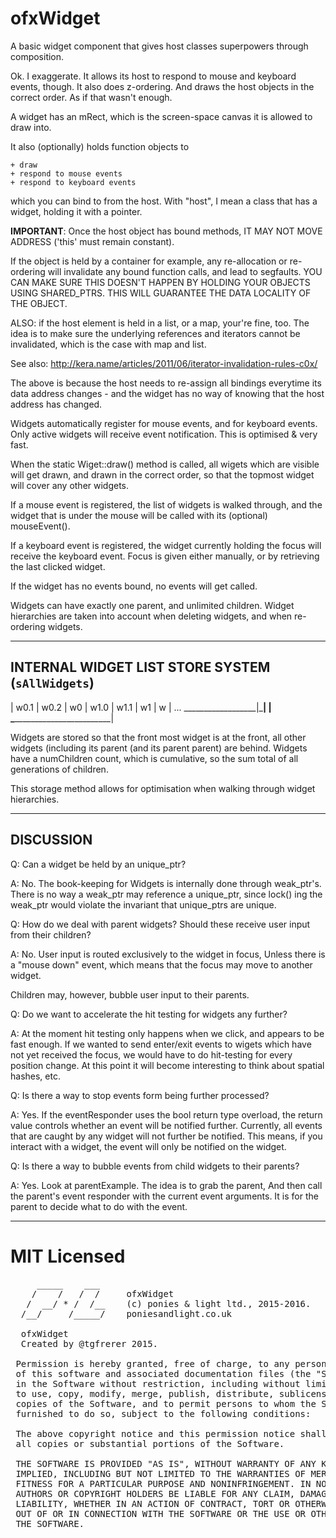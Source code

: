 # ofxWidget

A basic widget component that gives host classes superpowers
through composition.

Ok. I exaggerate. It allows its host to respond to
mouse and keyboard events, though. It also does z-ordering.
And draws the host objects in the correct order.
As if that wasn't enough.

A widget has an mRect, which is the screen-space canvas it 
is allowed to draw into. 

It also (optionally) holds function objects to

	+ draw
	+ respond to mouse events
	+ respond to keyboard events

which you can bind to from the host. With "host", I mean a 
class that has a widget, holding it with a pointer.

**IMPORTANT**: Once the host object has bound methods, IT MAY 
NOT MOVE ADDRESS ('this' must remain constant). 

If the object is held by a container for example, any re-allocation 
or re-ordering will invalidate any bound function calls, and
lead to segfaults. YOU CAN MAKE SURE THIS DOESN'T HAPPEN BY
HOLDING YOUR OBJECTS USING SHARED_PTRS. THIS WILL GUARANTEE
THE DATA LOCALITY OF THE OBJECT.

ALSO: if the host element is held in a list, or a map, your're
fine, too. The idea is to make sure the underlying references 
and iterators cannot be invalidated, which is the case with
map and list.

See also: http://kera.name/articles/2011/06/iterator-invalidation-rules-c0x/

The above is because the host needs to re-assign all bindings
everytime its data address changes - and the widget has no way
of knowing that the host address has changed.

Widgets automatically register for mouse events, and for keyboard
events. Only active widgets will receive event notification. This is 
optimised & very fast.

When the static Wiget::draw() method is called, all wigets
which are visible will get drawn, and drawn in the correct 
order, so that the topmost widget will cover any other 
widgets.

If a mouse event is registered, the list of widgets is walked
through, and the widget that is under the mouse will be called
with its (optional) mouseEvent(). 

If a keyboard event is registered, the widget currently holding
the focus will receive the keyboard event. Focus is given either
manually, or by retrieving the last clicked widget.

If the widget has no events bound, no events will get called.

Widgets can have exactly one parent, and unlimited children. 
Widget hierarchies are taken into account when deleting widgets, 
and when re-ordering widgets.

-------------------------------------------------------------

## INTERNAL WIDGET LIST STORE SYSTEM (`sAllWidgets`)

| w0.1 | w0.2 | w0 | w1.0 | w1.1 | w1 | w | ...
\__________________|\_________________|	  |
\_________________________________________|

Widgets are stored so that the front most widget is at the front,
all other widgets (including its parent (and its parent parent) are
behind. Widgets have a numChildren count, which is cumulative, so 
the sum total of all generations of children.

This storage method allows for optimisation when walking through 
widget hierarchies.

-------------------------------------------------------------

## DISCUSSION

Q: Can a widget be held by an unique_ptr?

A: No. The book-keeping for Widgets is internally done through
   weak_ptr's. There is no way a weak_ptr may reference a 
   unique_ptr, since lock() ing the weak_ptr would violate the 
   invariant that unique_ptrs are unique.

Q: How do we deal with parent widgets? Should these receive 
   user input from their children? 

A: No. User input is routed exclusively to the widget in focus,
   Unless there is a "mouse down" event, which means that 
   the focus may move to another widget.
								 
   Children may, however, bubble user input to their parents.

Q: Do we want to accelerate the hit testing for widgets any 
   further?

A: At the moment hit testing only happens when we click, and 
   appears to be fast enough. If we wanted to send enter/exit
   events to wigets which have not yet received the focus, 
   we would have to do hit-testing for every position change.
   At this point it will become interesting to think about 
   spatial hashes, etc.

Q: Is there a way to stop events form being further processed?

A: Yes. If the eventResponder uses the bool return type overload,
   the return value controls whether an event will be notified 
   further. Currently, all events that are caught by any widget
   will not further be notified. This means, if you interact with
   a widget, the event will only be notified on the widget.

Q: Is there a way to bubble events from child widgets to their
   parents?

A: Yes. Look at parentExample. The idea is to grab the parent,
   And then call the parent's event responder with the current
   event arguments. It is for the parent to decide what to do 
   with the event.

------------------------------------------------------------

# MIT Licensed

<pre>
     _____    ___     
    /    /   /  /     ofxWidget
   /  __/ * /  /__    (c) ponies & light ltd., 2015-2016. 
  /__/     /_____/    poniesandlight.co.uk

  ofxWidget
  Created by @tgfrerer 2015.
  
 Permission is hereby granted, free of charge, to any person obtaining a copy
 of this software and associated documentation files (the "Software"), to deal
 in the Software without restriction, including without limitation the rights
 to use, copy, modify, merge, publish, distribute, sublicense, and/or sell
 copies of the Software, and to permit persons to whom the Software is
 furnished to do so, subject to the following conditions:
 
 The above copyright notice and this permission notice shall be included in
 all copies or substantial portions of the Software.
 
 THE SOFTWARE IS PROVIDED "AS IS", WITHOUT WARRANTY OF ANY KIND, EXPRESS OR
 IMPLIED, INCLUDING BUT NOT LIMITED TO THE WARRANTIES OF MERCHANTABILITY,
 FITNESS FOR A PARTICULAR PURPOSE AND NONINFRINGEMENT. IN NO EVENT SHALL THE
 AUTHORS OR COPYRIGHT HOLDERS BE LIABLE FOR ANY CLAIM, DAMAGES OR OTHER
 LIABILITY, WHETHER IN AN ACTION OF CONTRACT, TORT OR OTHERWISE, ARISING FROM,
 OUT OF OR IN CONNECTION WITH THE SOFTWARE OR THE USE OR OTHER DEALINGS IN
 THE SOFTWARE.

</pre>
